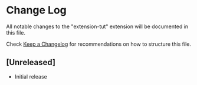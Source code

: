 # Change Log

All notable changes to the "extension-tut" extension will be documented in this file.

Check [Keep a Changelog](http://keepachangelog.com/) for recommendations on how to structure this file.

## [Unreleased]

- Initial release